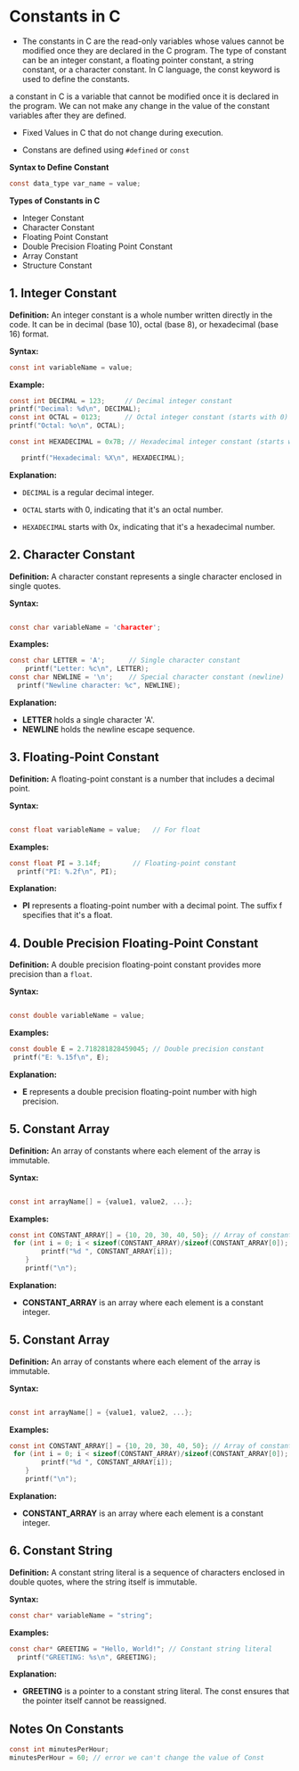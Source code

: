# Constants in C

- The constants in C are the read-only variables whose values cannot be modified once they are declared in the C program. The type of constant can be an integer constant, a floating pointer constant, a string constant, or a character constant. In C language, the const keyword is used to define the constants.

a constant in C is a variable that cannot be modified once it is declared in the program. We can not make any change in the value of the constant variables after they are defined.

- Fixed Values in C that do not change during execution.

- Constans are defined using `#defined` or `const`

**Syntax to Define Constant**

```c
const data_type var_name = value;
```

**Types of Constants in C**

- Integer Constant
- Character Constant
- Floating Point Constant
- Double Precision Floating Point Constant
- Array Constant
- Structure Constant

## 1. **Integer Constant**

**Definition:** An integer constant is a whole number written directly in the code. It can be in decimal (base 10), octal (base 8), or hexadecimal (base 16) format.

**Syntax:**

```c
const int variableName = value;

```

**Example:**

```c
const int DECIMAL = 123;     // Decimal integer constant
printf("Decimal: %d\n", DECIMAL);
const int OCTAL = 0123;      // Octal integer constant (starts with 0)
printf("Octal: %o\n", OCTAL);

const int HEXADECIMAL = 0x7B; // Hexadecimal integer constant (starts with 0x)

   printf("Hexadecimal: %X\n", HEXADECIMAL);

```

**Explanation:**

- `DECIMAL` is a regular decimal integer.

- `OCTAL` starts with 0, indicating that it's an octal number.

- `HEXADECIMAL` starts with 0x, indicating that it's a hexadecimal number.

## 2. **Character Constant**

**Definition:** A character constant represents a single character enclosed in single quotes.

**Syntax:**

```c

const char variableName = 'character';
```

**Examples:**

```c
const char LETTER = 'A';      // Single character constant
    printf("Letter: %c\n", LETTER);
const char NEWLINE = '\n';    // Special character constant (newline)
  printf("Newline character: %c", NEWLINE);


```


**Explanation:**

- **LETTER** holds a single character 'A'.
- **NEWLINE** holds the newline escape sequence.






## 3. **Floating-Point Constant**

**Definition:** A floating-point constant is a number that includes a decimal point.

**Syntax:**

```c

const float variableName = value;   // For float
```

**Examples:**

```c
const float PI = 3.14f;        // Floating-point constant
  printf("PI: %.2f\n", PI);

```


**Explanation:**

- **PI** represents a floating-point number with a decimal point. The suffix f specifies that it's a float.





## 4. **Double Precision Floating-Point Constant**

**Definition:** A double precision floating-point constant provides more precision than a `float`.

**Syntax:**

```c

const double variableName = value;
```

**Examples:**

```c
const double E = 2.718281828459045; // Double precision constant
 printf("E: %.15f\n", E);

```


**Explanation:**

- **E** represents a double precision floating-point number with high precision.


## 5. **Constant Array**

**Definition:** An array of constants where each element of the array is immutable.

**Syntax:**

```c

const int arrayName[] = {value1, value2, ...};
```

**Examples:**

```c
const int CONSTANT_ARRAY[] = {10, 20, 30, 40, 50}; // Array of constants
 for (int i = 0; i < sizeof(CONSTANT_ARRAY)/sizeof(CONSTANT_ARRAY[0]); i++) {
        printf("%d ", CONSTANT_ARRAY[i]);
    }
    printf("\n");

```


**Explanation:**

- **CONSTANT_ARRAY** is an array where each element is a constant integer.




<!--  -->


## 5. **Constant Array**

**Definition:** An array of constants where each element of the array is immutable.

**Syntax:**

```c

const int arrayName[] = {value1, value2, ...};
```

**Examples:**

```c
const int CONSTANT_ARRAY[] = {10, 20, 30, 40, 50}; // Array of constants
 for (int i = 0; i < sizeof(CONSTANT_ARRAY)/sizeof(CONSTANT_ARRAY[0]); i++) {
        printf("%d ", CONSTANT_ARRAY[i]);
    }
    printf("\n");

```


**Explanation:**

- **CONSTANT_ARRAY** is an array where each element is a constant integer.

<!--  -->

## 6. **Constant String**

**Definition:** A constant string literal is a sequence of characters enclosed in double quotes, where the string itself is immutable.


**Syntax:**

```c
const char* variableName = "string";
```

**Examples:**

```c
const char* GREETING = "Hello, World!"; // Constant string literal
  printf("GREETING: %s\n", GREETING);
```


**Explanation:**

- **GREETING** is a pointer to a constant string literal. The const ensures that the pointer itself cannot be reassigned.







<!--  -->


## Notes On Constants

```c
const int minutesPerHour;
minutesPerHour = 60; // error we can't change the value of Const
```
